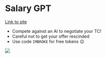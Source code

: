 # Salary GPT

[Link to site](https://www.salary-gpt.com/)

- Compete against an AI to negotiate your TC!
- Careful not to get your offer rescinded
- Use code `IMBROKE` for free tokens 😉

![]([https://i.imgur.com/UXCWnM2.png](https://i.imgur.com/vnk2Rsy.png))
